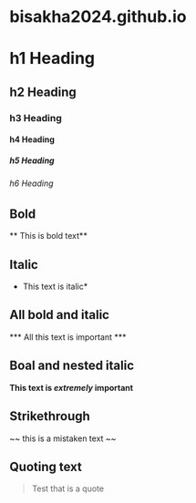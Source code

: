 # bisakha2024.github.io

# h1 Heading
## h2 Heading
### h3 Heading
#### h4 Heading
##### h5 Heading
###### h6 Heading


## Bold
** This is bold text**

## Italic 
* This text is italic*

## All bold and italic
*** All this text is important ***

## Boal and nested italic
**This text is _extremely_ important**

## Strikethrough

~~ this is a mistaken text ~~

## Quoting text 
> Test that is a quote


